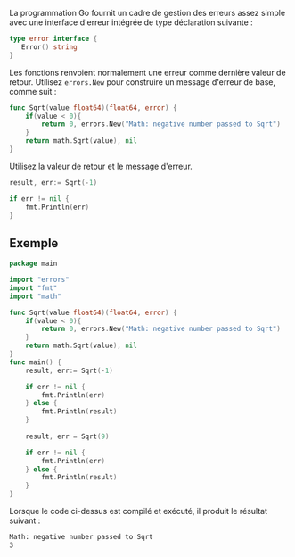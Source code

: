 La programmation Go fournit un cadre de gestion des erreurs assez simple avec une interface d'erreur intégrée de type déclaration suivante :

```go
type error interface {
   Error() string
}
```

Les fonctions renvoient normalement une erreur comme dernière valeur de retour. Utilisez ```errors.New``` pour construire un message d'erreur de base, comme suit :

```go
func Sqrt(value float64)(float64, error) {
    if(value < 0){
        return 0, errors.New("Math: negative number passed to Sqrt")
    }
    return math.Sqrt(value), nil
}
```

Utilisez la valeur de retour et le message d'erreur.

```go
result, err:= Sqrt(-1)

if err != nil {
    fmt.Println(err)
}
```

## Exemple

```go
package main

import "errors"
import "fmt"
import "math"

func Sqrt(value float64)(float64, error) {
    if(value < 0){
        return 0, errors.New("Math: negative number passed to Sqrt")
    }
    return math.Sqrt(value), nil
}
func main() {
    result, err:= Sqrt(-1)

    if err != nil {
        fmt.Println(err)
    } else {
        fmt.Println(result)
    }
    
    result, err = Sqrt(9)

    if err != nil {
        fmt.Println(err)
    } else {
        fmt.Println(result)
    }
}
```

Lorsque le code ci-dessus est compilé et exécuté, il produit le résultat suivant :

```bash
Math: negative number passed to Sqrt
3
```